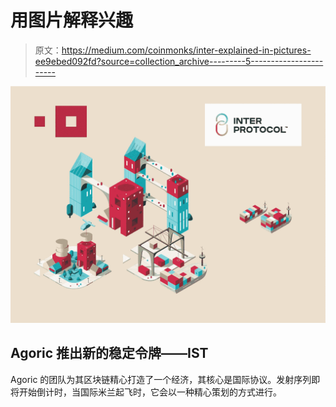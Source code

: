 # 用图片解释兴趣

> 原文：<https://medium.com/coinmonks/inter-explained-in-pictures-ee9ebed092fd?source=collection_archive---------5----------------------->

![](img/12373338ec4bae8402d920b053cd5084.png)

## **Agoric 推出新的稳定令牌——IST**

Agoric 的团队为其区块链精心打造了一个经济，其核心是国际协议。发射序列即将开始倒计时，当国际米兰起飞时，它会以一种精心策划的方式进行。